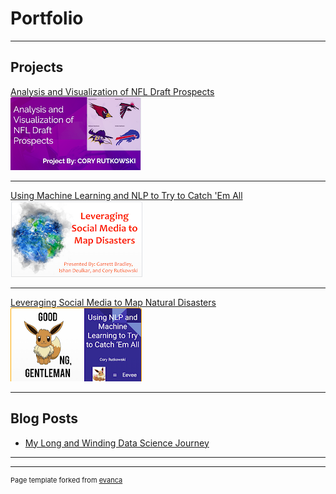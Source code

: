 # Portfolio

---

## Projects

[Analysis and Visualization of NFL Draft Prospects](/sample_page)
<br>
<img src="images/project1_thumbnail.png?raw=true"/>
<br>

---
[Using Machine Learning and NLP to Try to Catch 'Em All](/pdf/sample_presentation.pdf)
<br>
<img src="images/project2_thumbnail.png?raw=true"/>
<br>

---
[Leveraging Social Media to Map Natural Disasters](http://example.com/)
<br>
<img src="images/project3_thumbnail.png?raw=true"/>
<br>

---

## Blog Posts

- [My Long and Winding Data Science Journey](https://medium.com/@cory.rutkowski/my-long-and-winding-data-science-journey-701921ad6c0d)
---




---
<p style="font-size:11px">Page template forked from <a href="https://github.com/evanca/quick-portfolio">evanca</a></p>
<!-- Remove above link if you don't want to attibute -->
